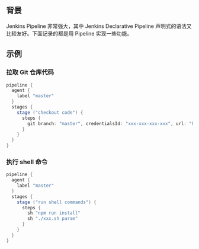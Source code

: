 ## 背景

Jenkins Pipeline 非常强大，其中 Jenkins Declarative Pipeline 声明式的语法又比较友好。下面记录的都是用 Pipeline 实现一些功能。

## 示例

### 拉取 Git 仓库代码

```groovy
pipeline {
  agent {
    label "master"
  }
  stages {
    stage ("checkout code") {
      steps {
        git branch: "master", credentialsId: "xxx-xxx-xxx-xxx", url: "https://github.com/xxx/xxx.git"
      }
    }
  }
}
```

### 执行 shell 命令

```groovy
pipeline {
  agent {
    label "master"
  }
  stages {
    stage ("run shell commands") {
      steps {
        sh "npm run install"
        sh "./xxx.sh param"
      }
    }
  }
}
```
